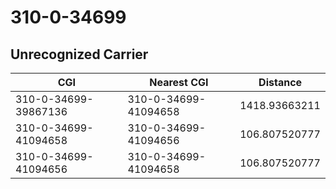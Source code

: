 # 310-0-34699
## Unrecognized Carrier


| CGI | Nearest CGI | Distance |
|-----|-------------|----------|
| 310-0-34699-39867136 | 310-0-34699-41094658 | 1418.93663211 |
| 310-0-34699-41094658 | 310-0-34699-41094656 | 106.807520777 |
| 310-0-34699-41094656 | 310-0-34699-41094658 | 106.807520777 |
